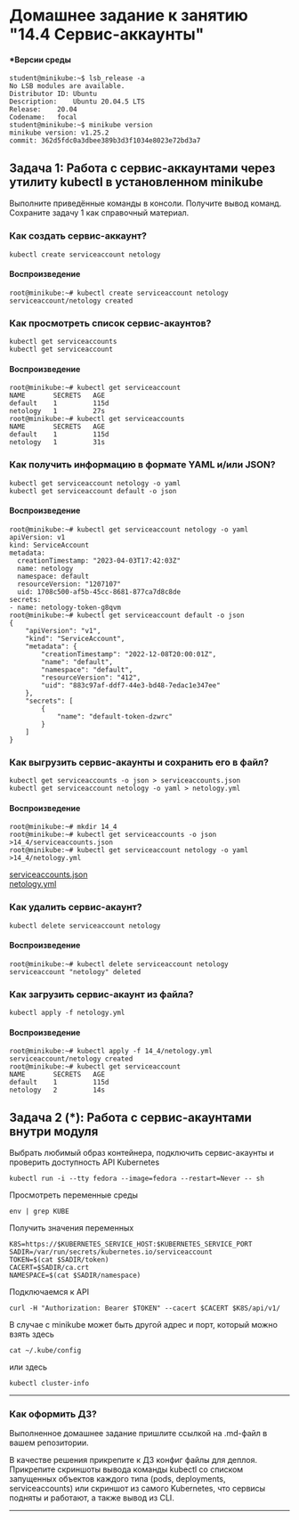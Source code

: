 # Домашнее задание к занятию "14.4 Сервис-аккаунты"

#### *Версии среды 

```
student@minikube:~$ lsb_release -a
No LSB modules are available.
Distributor ID:	Ubuntu
Description:	Ubuntu 20.04.5 LTS
Release:	20.04
Codename:	focal
student@minikube:~$ minikube version
minikube version: v1.25.2
commit: 362d5fdc0a3dbee389b3d3f1034e8023e72bd3a7
```

## Задача 1: Работа с сервис-аккаунтами через утилиту kubectl в установленном minikube

Выполните приведённые команды в консоли. Получите вывод команд. Сохраните
задачу 1 как справочный материал.

### Как создать сервис-аккаунт?

```
kubectl create serviceaccount netology
```
#### Воспроизведение

```
root@minikube:~# kubectl create serviceaccount netology
serviceaccount/netology created
```

### Как просмотреть список сервис-акаунтов?

```
kubectl get serviceaccounts
kubectl get serviceaccount
```
#### Воспроизведение

```
root@minikube:~# kubectl get serviceaccount
NAME       SECRETS   AGE
default    1         115d
netology   1         27s
root@minikube:~# kubectl get serviceaccounts
NAME       SECRETS   AGE
default    1         115d
netology   1         31s
```

### Как получить информацию в формате YAML и/или JSON?

```
kubectl get serviceaccount netology -o yaml
kubectl get serviceaccount default -o json
```
#### Воспроизведение

```
root@minikube:~# kubectl get serviceaccount netology -o yaml
apiVersion: v1
kind: ServiceAccount
metadata:
  creationTimestamp: "2023-04-03T17:42:03Z"
  name: netology
  namespace: default
  resourceVersion: "1207107"
  uid: 1708c500-af5b-45cc-8681-877ca7d8c8de
secrets:
- name: netology-token-g8qvm
root@minikube:~# kubectl get serviceaccount default -o json
{
    "apiVersion": "v1",
    "kind": "ServiceAccount",
    "metadata": {
        "creationTimestamp": "2022-12-08T20:00:01Z",
        "name": "default",
        "namespace": "default",
        "resourceVersion": "412",
        "uid": "883c97af-ddf7-44e3-bd48-7edac1e347ee"
    },
    "secrets": [
        {
            "name": "default-token-dzwrc"
        }
    ]
}
```

### Как выгрузить сервис-акаунты и сохранить его в файл?

```
kubectl get serviceaccounts -o json > serviceaccounts.json
kubectl get serviceaccount netology -o yaml > netology.yml
```

#### Воспроизведение
```
root@minikube:~# mkdir 14_4
root@minikube:~# kubectl get serviceaccounts -o json >14_4/serviceaccounts.json
root@minikube:~# kubectl get serviceaccount netology -o yaml >14_4/netology.yml
```
[serviceaccounts.json](https://github.com/EvgeshkaSPb/devops-netology/blob/main/14_3/serviceaccounts.json)  
[netology.yml](https://github.com/EvgeshkaSPb/devops-netology/blob/main/14_3/netology.yml)

### Как удалить сервис-акаунт?

```
kubectl delete serviceaccount netology
```
#### Воспроизведение
```
root@minikube:~# kubectl delete serviceaccount netology
serviceaccount "netology" deleted
```

### Как загрузить сервис-акаунт из файла?

```
kubectl apply -f netology.yml
```
#### Воспроизведение
```
root@minikube:~# kubectl apply -f 14_4/netology.yml 
serviceaccount/netology created
root@minikube:~# kubectl get serviceaccount
NAME       SECRETS   AGE
default    1         115d
netology   2         14s
```

## Задача 2 (*): Работа с сервис-акаунтами внутри модуля

Выбрать любимый образ контейнера, подключить сервис-акаунты и проверить
доступность API Kubernetes

```
kubectl run -i --tty fedora --image=fedora --restart=Never -- sh
```

Просмотреть переменные среды

```
env | grep KUBE
```

Получить значения переменных

```
K8S=https://$KUBERNETES_SERVICE_HOST:$KUBERNETES_SERVICE_PORT
SADIR=/var/run/secrets/kubernetes.io/serviceaccount
TOKEN=$(cat $SADIR/token)
CACERT=$SADIR/ca.crt
NAMESPACE=$(cat $SADIR/namespace)
```

Подключаемся к API

```
curl -H "Authorization: Bearer $TOKEN" --cacert $CACERT $K8S/api/v1/
```

В случае с minikube может быть другой адрес и порт, который можно взять здесь

```
cat ~/.kube/config
```

или здесь

```
kubectl cluster-info
```

---

### Как оформить ДЗ?

Выполненное домашнее задание пришлите ссылкой на .md-файл в вашем репозитории.

В качестве решения прикрепите к ДЗ конфиг файлы для деплоя. Прикрепите скриншоты вывода команды kubectl со списком запущенных объектов каждого типа (pods, deployments, serviceaccounts) или скриншот из самого Kubernetes, что сервисы подняты и работают, а также вывод из CLI.

---
